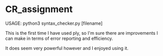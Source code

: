 # CR_assignment
USAGE: python3 syntax_checker.py [filename]

This is the first time I have used ply, so I'm sure there are improvements I can make in terms of error reporting and efficiency.

It does seem very powerful however and I enjoyed using it. 
